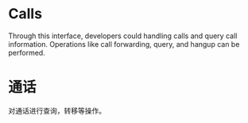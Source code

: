 # Calls

Through this interface, developers could handling calls and query call information. Operations like call forwarding, query, and hangup can be performed.

# 通话

对通话进行查询，转移等操作。

